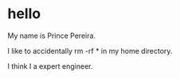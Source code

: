 # hello
My name is Prince Pereira.

I like to accidentally rm -rf * in my home directory.

I think I a expert engineer.
